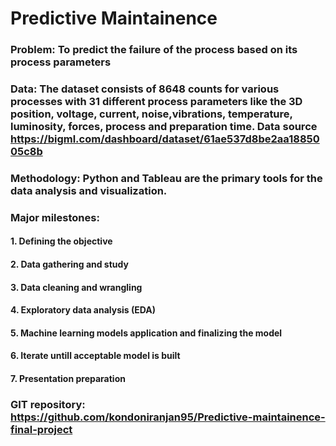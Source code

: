 # Predictive Maintainence
### Problem: To predict the failure of the process based on its process parameters
### Data: The dataset consists of 8648 counts for various processes with 31 different process parameters like the 3D position, voltage, current, noise,vibrations, temperature, luminosity, forces, process and preparation time. Data source https://bigml.com/dashboard/dataset/61ae537d8be2aa1885005c8b
### Methodology: Python and Tableau are the primary tools for the data analysis and visualization.
### Major milestones:
#### 1. Defining the objective 
#### 2. Data gathering and study
#### 3. Data cleaning and wrangling 
#### 4. Exploratory data analysis (EDA)
#### 5. Machine learning models application and finalizing the model
#### 6. Iterate untill acceptable model is built
#### 7. Presentation preparation
### GIT repository: https://github.com/kondoniranjan95/Predictive-maintainence-final-project
